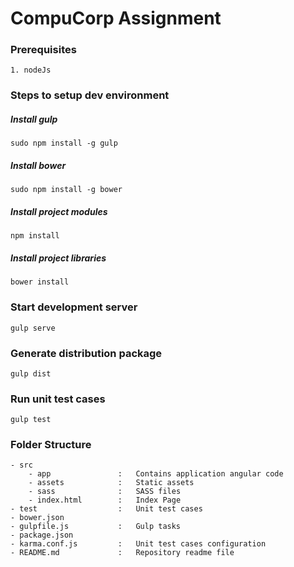 # CompuCorp Assignment

### Prerequisites
    1. nodeJs

### Steps to setup dev environment

##### Install gulp 
    sudo npm install -g gulp 
##### Install bower 
    sudo npm install -g bower 
##### Install project modules 
    npm install 
##### Install project libraries 
    bower install

### Start development server
    gulp serve

### Generate distribution package
    gulp dist
    
### Run unit test cases
    gulp test
    
    
### Folder Structure
    - src
        - app               :   Contains application angular code
        - assets            :   Static assets 
        - sass              :   SASS files
        - index.html        :   Index Page
    - test                  :   Unit test cases
    - bower.json            
    - gulpfile.js           :   Gulp tasks
    - package.json      
    - karma.conf.js         :   Unit test cases configuration
    - README.md             :   Repository readme file